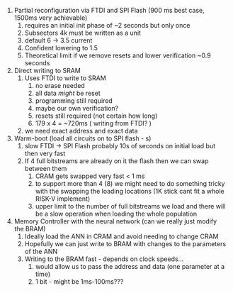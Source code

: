 
1. Partial reconfiguration via FTDI and SPI Flash (900 ms best case, 1500ms very achievable)
	1. requires an initial init phase of ~2 seconds but only once
	2. Subsectors 4k must be written as a unit
	3. default 6 -> 3.5 current
	4. Confident lowering to 1.5
	5. Theoretical limit if we remove resets and lower verification ~0.9 seconds
2. Direct writing to SRAM
	1. Uses FTDI to write to SRAM
		1. no erase needed
		2. all data *might* be reset
		3. programming still required
		4. maybe our own verification?
		5. resets still required (not certain how long)
		6. 179 x 4 = ~720ms  ( writing from FTDI? )
	2. we need exact address and exact data
3. Warm-boot (load all circuits on to SPI flash - s)
	1. slow FTDI -> SPI Flash probably 10s of seconds on initial load but then very fast
	2. If 4 full bitstreams are already on it the flash then we can swap between them
		1. CRAM gets swapped very fast < 1 ms
		2. to support more than 4 (8) we might need to do something tricky with the swapping the loading locations (1K stick cant fit a whole RISK-V implement)
		3. upper limit to the number of full bitstreams we load and there will be a slow operation when loading the whole population
4. Memory Controller with the neural network (can we really just modify the BRAM)
	1. Ideally load the ANN in CRAM and avoid needing to change CRAM
	2. Hopefully we can just write to BRAM with changes to the parameters of the ANN
	3. Writing to the BRAM fast - depends on clock speeds...
		1. would allow us to pass the address and data (one parameter at a time)
		2. 1 bit - might be 1ms-100ms???